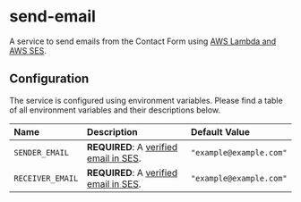 # send-email

A service to send emails from the Contact Form using [AWS Lambda and AWS SES](https://docs.aws.amazon.com/sdk-for-javascript/v2/developer-guide/ses-examples-sending-email.html).

## Configuration

The service is configured using environment variables. Please find a table of all environment variables and their descriptions below.

| Name             | Description                                                                                                                 | Default Value           |
| :--------------- | :-------------------------------------------------------------------------------------------------------------------------- | :---------------------- |
| `SENDER_EMAIL`   | **REQUIRED**: A [verified email in SES](https://docs.aws.amazon.com/ses/latest/DeveloperGuide/verify-email-addresses.html). | `"example@example.com"` |
| `RECEIVER_EMAIL` | **REQUIRED**: A [verified email in SES](https://docs.aws.amazon.com/ses/latest/DeveloperGuide/verify-email-addresses.html). | `"example@example.com"` |
